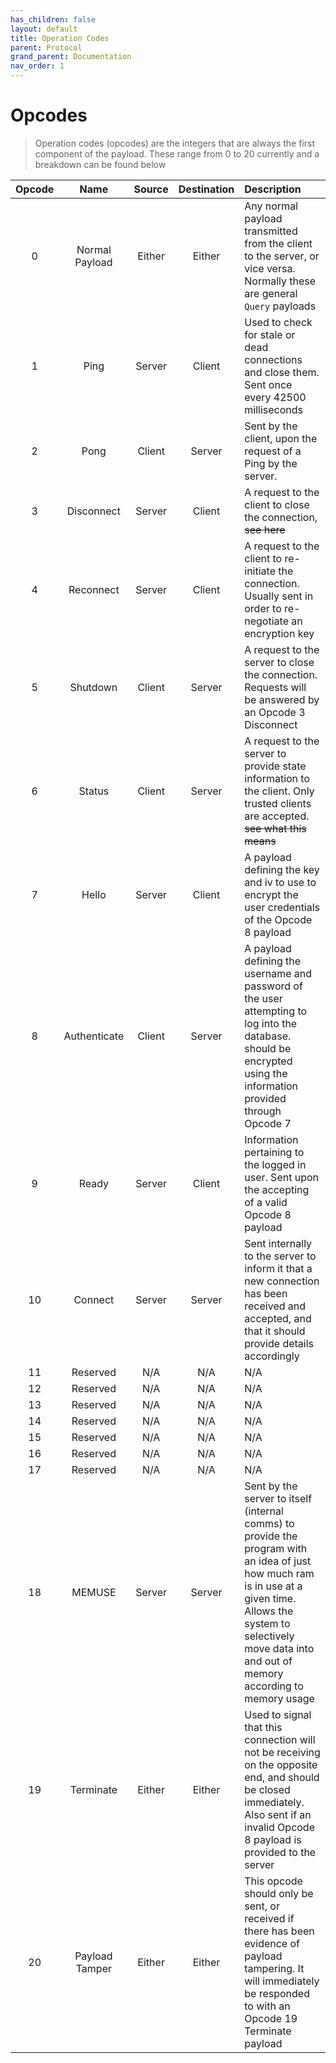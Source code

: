 ```yaml
---
has_children: false
layout: default
title: Operation Codes
parent: Protocol
grand_parent: Documentation
nav_order: 1
---
```

# Opcodes
> Operation codes (opcodes) are the integers that are always the first component of the payload. These range from 0 to 20 currently and a breakdown can be found below

| Opcode | Name |Source|Destination| Description |
|:---:|:---:|:---:|:---:|:---|
|0|Normal Payload|Either|Either|Any normal payload transmitted from the client to the server, or vice versa. Normally these are general `Query` payloads|
|1|Ping|Server|Client|Used to check for stale or dead connections and close them. Sent once every 42500 milliseconds|
|2|Pong|Client|Server|Sent by the client, upon the request of a Ping by the server.|
|3|Disconnect|Server|Client|A request to the client to close the connection, ~~see here~~ |
|4|Reconnect|Server|Client|A request to the client to re-initiate the connection. Usually sent in order to re-negotiate an encryption key|
|5|Shutdown|Client|Server|A request to the server to close the connection. Requests will be answered by an Opcode 3 Disconnect|
|6|Status|Client|Server|A request to the server to provide state information to the client. Only trusted clients are accepted. ~~see what this means~~|
|7|Hello|Server|Client|A payload defining the key and iv to use to encrypt the user credentials of the Opcode 8 payload|
|8|Authenticate|Client|Server|A payload defining the username and password of the user attempting to log into the database. should be encrypted using the information provided through Opcode 7|
|9|Ready|Server|Client|Information pertaining to the logged in user. Sent upon the accepting of a valid Opcode 8 payload|
|10|Connect|Server|Server|Sent internally to the server to inform it that a new connection has been received and accepted, and that it should provide details accordingly|
|11|Reserved|N/A|N/A|N/A|
|12|Reserved|N/A|N/A|N/A|
|13|Reserved|N/A|N/A|N/A|
|14|Reserved|N/A|N/A|N/A|
|15|Reserved|N/A|N/A|N/A|
|16|Reserved|N/A|N/A|N/A|
|17|Reserved|N/A|N/A|N/A|
|18|MEMUSE|Server|Server|Sent by the server to itself (internal comms) to provide the program with an idea of just how much ram is in use at a given time. Allows the system to selectively move data into and out of memory according to memory usage|
|19|Terminate|Either|Either|Used to signal that this connection will not be receiving on the opposite end, and should be closed immediately. Also sent if an invalid Opcode 8 payload is provided to the server|
|20|Payload Tamper|Either|Either|This opcode should only be sent, or received if there has been evidence of payload tampering. It will immediately be responded to with an Opcode 19 Terminate payload|